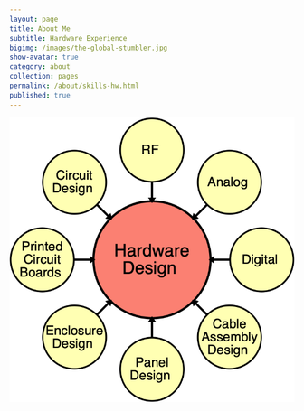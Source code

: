 ```yaml
---
layout: page
title: About Me
subtitle: Hardware Experience
bigimg: /images/the-global-stumbler.jpg
show-avatar: true
category: about
collection: pages
permalink: /about/skills-hw.html
published: true
---
```


![Hardware Design Skills](/images/about/skills-hw.png)
